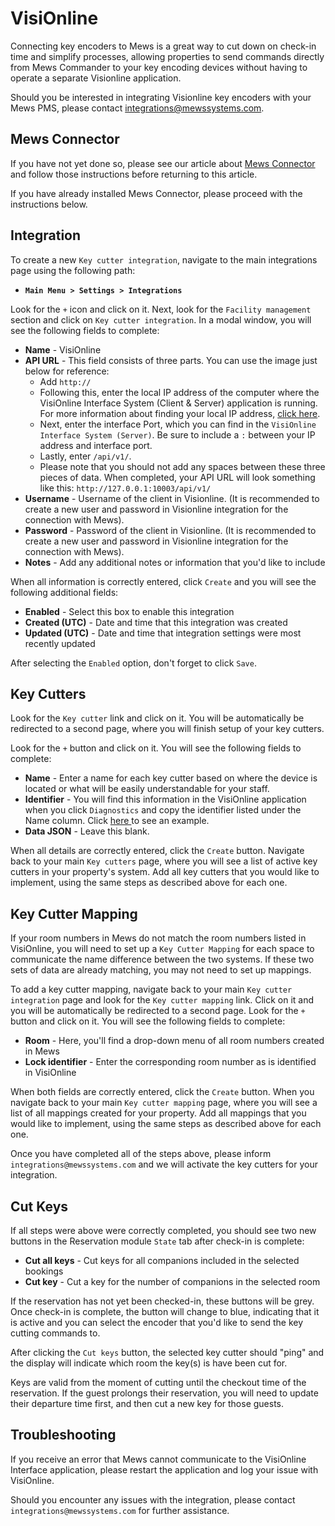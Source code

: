 # VisiOnline

Connecting key encoders to Mews is a great way to cut down on check-in time and simplify processes, allowing properties to send commands directly from Mews Commander to your key encoding devices without having to operate a separate Visionline application.

Should you be interested in integrating Visionline key encoders with your Mews PMS, please contact integrations@mewssystems.com.

## Mews Connector

If you have not yet done so, please see our article about [Mews Connector](https://mews-systems.gitbooks.io/commander-guide/content/settings/integrations/create-an-integration/facility-management/mews-connector.html) and follow those instructions before returning to this article.

If you have already installed Mews Connector, please proceed with the instructions below.

## Integration

To create a new `Key cutter integration`, navigate to the main integrations page using the following path:

* **`Main Menu > Settings > Integrations`**

Look for the `+` icon and click on it. Next, look for the `Facility management` section and click on `Key cutter integration`. In a modal window, you will see the following fields to complete:

* **Name** - VisiOnline
* **API URL** - This field consists of three parts. You can use the image just below for reference:
  * Add `http://`
  * Following this, enter the local IP address of the computer where the VisiOnline Interface System \(Client & Server\) application is running. For more information about finding your local IP address, [click here](https://support.microsoft.com/en-us/help/15291/windows-find-pc-ip-address). 
  * Next, enter the interface Port, which you can find in the `VisiOnline Interface System (Server)`. Be sure to include a `:` between your IP address and interface port.
  * Lastly, enter `/api/v1/`.
  * Please note that you should not add any spaces between these three pieces of data. When completed, your API URL will look something like this: `http://127.0.0.1:10003/api/v1/`
* **Username** - Username of the client in Visionline. \(It is recommended to create a new user and password in Visionline integration for the connection with Mews\).
* **Password** - Password of the client in Visionline. \(It is recommended to create a new user and password in Visionline integration for the connection with Mews\).
* **Notes** - Add any additional notes or information that you'd like to include

When all information is correctly entered, click `Create` and you will see the following additional fields:

* **Enabled** - Select this box to enable this integration
* **Created \(UTC\)** - Date and time that this integration was created
* **Updated \(UTC\)** - Date and time that integration settings were most recently updated

After selecting the `Enabled` option, don't forget to click `Save`.

## Key Cutters

Look for the `Key cutter` link and click on it. You will be automatically be redirected to a second page, where you will finish setup of your key cutters.

Look for the `+` button and click on it. You will see the following fields to complete:

* **Name** - Enter a name for each key cutter based on where the device is located or what will be easily understandable for your staff.
* **Identifier** -  You will find this information in the VisiOnline application when you click `Diagnostics` and copy the identifier listed under the Name column. Click [here ](https://raw.githubusercontent.com/MewsSystems/gitbook-commander-guide/master/.gitbook/assets/visionline1.png)to see an example. 
* **Data JSON** - Leave this blank.

When all details are correctly entered, click the `Create` button. Navigate back to your main `Key cutters` page, where you will see a list of active key cutters in your property's system. Add all key cutters that you would like to implement, using the same steps as described above for each one.

## Key Cutter Mapping

If your room numbers in Mews do not match the room numbers listed in VisiOnline, you will need to set up a `Key Cutter Mapping` for each space to communicate the name difference between the two systems. If these two sets of data are already matching, you may not need to set up mappings.

To add a key cutter mapping, navigate back to your main `Key cutter integration` page and look for the `Key cutter mapping` link. Click on it and you will be automatically be redirected to a second page. Look for the `+` button and click on it. You will see the following fields to complete:

* **Room** - Here, you'll find a drop-down menu of all room numbers created in Mews
* **Lock identifier** - Enter the corresponding room number as is identified in VisiOnline

When both fields are correctly entered, click the `Create` button. When you navigate back to your main `Key cutter mapping` page, where you will see a list of all mappings created for your property. Add all mappings that you would like to implement, using the same steps as described above for each one.

Once you have completed all of the steps above, please inform `integrations@mewssystems.com` and we will activate the key cutters for your integration.

## Cut Keys

If all steps were above were correctly completed, you should see two new buttons in the Reservation module `State` tab after check-in is complete:

* **Cut all keys** - Cut keys for all companions included in the selected bookings
* **Cut key** - Cut a key for the number of companions in the selected room

If the reservation has not yet been checked-in, these buttons will be grey. Once check-in is complete, the button will change to blue, indicating that it is active and you can select the encoder that you'd like to send the key cutting commands to.

After clicking the `Cut keys` button, the selected key cutter should "ping" and the display will indicate which room the key\(s\) is have been cut for.

Keys are valid from the moment of cutting until the checkout time of the reservation. If the guest prolongs their reservation, you will need to update their departure time first, and then cut a new key for those guests.

## Troubleshooting

If you receive an error that Mews cannot communicate to the VisiOnline Interface application, please restart the application and log your issue with VisiOnline.

Should you encounter any issues with the integration, please contact `integrations@mewssystems.com` for further assistance.

